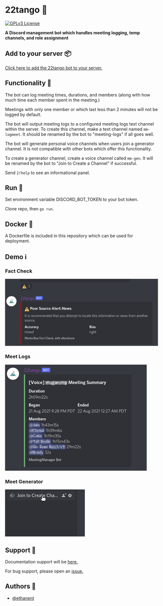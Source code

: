 # **22tango** :robot:
[![GPLv3 License](https://img.shields.io/badge/License-GPL%20v3-yellow.svg)](https://opensource.org/licenses/)

**A Discord management bot which handles meeting logging, temp channels, and role assignment**
## **Add to your server** :package:

[Click here to add the 22tango bot to your server.](https://discord.com/api/oauth2/authorize?client_id=782730468156112957&permissions=8&scope=bot)

## **Functionality** :hammer:

The bot can log meeting times, durations, and members (along with how much time each member spent in the meeting.)

Meetings with only one member or which last less than 2 minutes will not be logged by default.

The bot will output meeting logs to a configured meeting logs text channel within the server. To create this channel, make a text channel named `mm-logmeet`. It should be renamed by the bot to "meeting-logs" if all goes well.

The bot will generate personal voice channels when users join a generator channel. It is not compatible with other bots which offer this functionality.

To create a generator channel, create a voice channel called `mm-gen`. It will be renamed by the bot to "Join to Create a Channel" if successful.

Send `2!help` to see an informational panel.
## **Run** :runner:

Set environment variable DISCORD_BOT_TOKEN to your bot token.

Clone repo, then `go run`.
## **Docker** :whale: 

A Dockerfile is included in this repository which can be used for deployment.
## **Demo** :information_source: 	
### **Fact Check**
![App Screenshot](./demo/factcheck.png)
### **Meet Logs**
![App Screenshot](./demo/meetlog.png)
### **Meet Generator**
![App Screenshot](./demo/join.gif)

  
## **Support** :bug:

Documentation support will be [here.](https://github.com/ethanent/22tango/wiki)

For bug support, please open an [issue.](https://github.com/ethanent/22tango/issues)

## **Authors** :wave:

- [@ethanent](https://github.com/ethanent)
